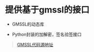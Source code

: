 # 提供基于gmssl的接口


- GMSSL的动态库

- Python封装的加解密，签名验签接口


> [GMSSL代码源地址](https://github.com/guanzhi/GmSSL)